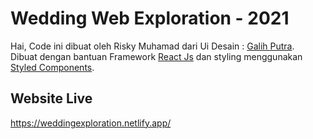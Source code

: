# Wedding Web Exploration - 2021

Hai, Code ini dibuat oleh Risky Muhamad dari Ui Desain : [Galih Putra](https://dribbble.com/shots/11179527-Exploration-for-E-Wedding-Invitation-Company?fbclid=IwAR0T3pPaSGY7v1Ux8ZFzavQCYA0IS7FtCiyn6jP6ZLanK60ye6P2JkK9ZLU).\
Dibuat dengan bantuan Framework [React Js](https://reactjs.org/) dan styling menggunakan [Styled Components](https://styled-components.com/).

## Website Live

https://weddingexploration.netlify.app/

